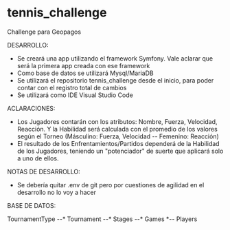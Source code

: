 # tennis_challenge
Challenge para Geopagos

DESARROLLO:

* Se creará una app utilizando el framework Symfony. Vale aclarar que será la primera app creada con ese framework
* Como base de datos se utilizará Mysql/MariaDB
* Se utilizará el repositorio tennis_challenge desde el inicio, para poder contar con el registro total de cambios
* Se utilizará como IDE Visual Studio Code

ACLARACIONES:

* Los Jugadores contarán con los atributos: Nombre, Fuerza, Velocidad, Reacción. Y la Habilidad será calculada con el promedio de los valores según el Torneo (Másculino: Fuerza, Velocidad -- Femenino: Reacción)
* El resultado de los Enfrentamientos/Partidos dependerá de la Habilidad de los Jugadores, teniendo un "potenciador" de suerte que aplicará solo a uno de ellos.

NOTAS DE DESARROLLO:

* Se debería quitar .env de git pero por cuestiones de agilidad en el desarrollo no lo voy a hacer

BASE DE DATOS:

TournamentType --* Tournament --* Stages --* Games *-- Players
